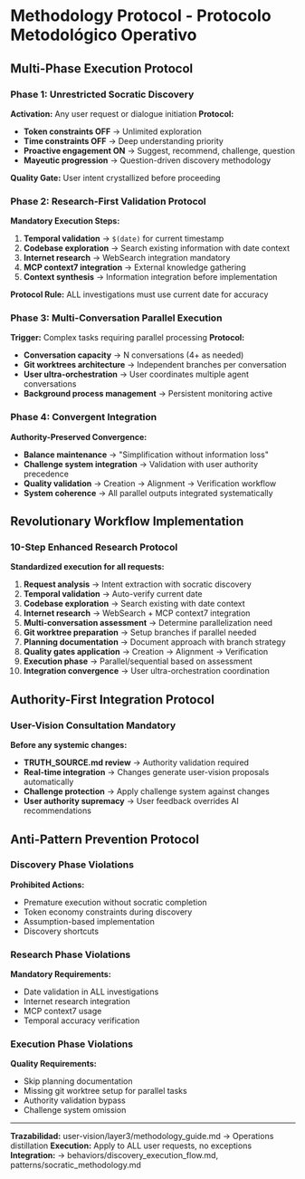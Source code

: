 # Methodology Protocol - Protocolo Metodológico Operativo

## Multi-Phase Execution Protocol

### Phase 1: Unrestricted Socratic Discovery
**Activation:** Any user request or dialogue initiation
**Protocol:**
- **Token constraints OFF** → Unlimited exploration
- **Time constraints OFF** → Deep understanding priority
- **Proactive engagement ON** → Suggest, recommend, challenge, question
- **Mayeutic progression** → Question-driven discovery methodology

**Quality Gate:** User intent crystallized before proceeding

### Phase 2: Research-First Validation Protocol
**Mandatory Execution Steps:**
1. **Temporal validation** → `$(date)` for current timestamp
2. **Codebase exploration** → Search existing information with date context
3. **Internet research** → WebSearch integration mandatory
4. **MCP context7 integration** → External knowledge gathering
5. **Context synthesis** → Information integration before implementation

**Protocol Rule:** ALL investigations must use current date for accuracy

### Phase 3: Multi-Conversation Parallel Execution
**Trigger:** Complex tasks requiring parallel processing
**Protocol:**
- **Conversation capacity** → N conversations (4+ as needed)
- **Git worktrees architecture** → Independent branches per conversation
- **User ultra-orchestration** → User coordinates multiple agent conversations
- **Background process management** → Persistent monitoring active

### Phase 4: Convergent Integration
**Authority-Preserved Convergence:**
- **Balance maintenance** → "Simplification without information loss"
- **Challenge system integration** → Validation with user authority precedence
- **Quality validation** → Creation → Alignment → Verification workflow
- **System coherence** → All parallel outputs integrated systematically

## Revolutionary Workflow Implementation

### 10-Step Enhanced Research Protocol
**Standardized execution for all requests:**
1. **Request analysis** → Intent extraction with socratic discovery
2. **Temporal validation** → Auto-verify current date
3. **Codebase exploration** → Search existing with date context
4. **Internet research** → WebSearch + MCP context7 integration
5. **Multi-conversation assessment** → Determine parallelization need
6. **Git worktree preparation** → Setup branches if parallel needed
7. **Planning documentation** → Document approach with branch strategy
8. **Quality gates application** → Creation → Alignment → Verification
9. **Execution phase** → Parallel/sequential based on assessment
10. **Integration convergence** → User ultra-orchestration coordination

## Authority-First Integration Protocol

### User-Vision Consultation Mandatory
**Before any systemic changes:**
- **TRUTH_SOURCE.md review** → Authority validation required
- **Real-time integration** → Changes generate user-vision proposals automatically
- **Challenge protection** → Apply challenge system against changes
- **User authority supremacy** → User feedback overrides AI recommendations

## Anti-Pattern Prevention Protocol

### Discovery Phase Violations
**Prohibited Actions:**
- Premature execution without socratic completion
- Token economy constraints during discovery
- Assumption-based implementation
- Discovery shortcuts

### Research Phase Violations
**Mandatory Requirements:**
- Date validation in ALL investigations
- Internet research integration
- MCP context7 usage
- Temporal accuracy verification

### Execution Phase Violations
**Quality Requirements:**
- Skip planning documentation
- Missing git worktree setup for parallel tasks
- Authority validation bypass
- Challenge system omission

---
**Trazabilidad:** user-vision/layer3/methodology_guide.md → Operations distillation
**Execution:** Apply to ALL user requests, no exceptions
**Integration:** → behaviors/discovery_execution_flow.md, patterns/socratic_methodology.md